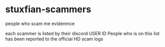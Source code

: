 # stuxfian-scammers
people who scam me evidenmce

each scammer is listed by their  discord USER ID
People who is on this list has been reported to the official HD scam logs
